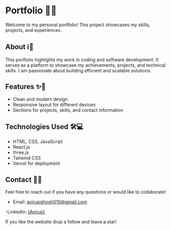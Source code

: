 # Portfolio 🎨💼

Welcome to my personal portfolio! This project showcases my skills, projects, and experiences.

## About ℹ️📌

This portfolio highlights my work in coding and software development. It serves as a platform to showcase my achievements, projects, and technical skills. I am passionate about building efficient and scalable solutions.

## Features ✨🚀

- Clean and modern design
- Responsive layout for different devices
- Sections for projects, skills, and contact information

## Technologies Used 🛠️💻

- HTML, CSS, JavaScript
- React.js
- three.js
- Tailwind CSS
- Vercel for deployment

## Contact 📧📞

Feel free to reach out if you have any questions or would like to collaborate!

- Email: avirupghosh010@gmail.com

-LinkedIn: [[Avirup]](https://www.linkedin.com/in/avirup-ghosh-thebetterone)

If you like the website drop a follow and leave a star!
